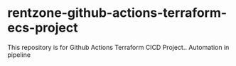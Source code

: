 # rentzone-github-actions-terraform-ecs-project
This repository is for Github Actions Terraform CICD Project.. Automation in pipeline
